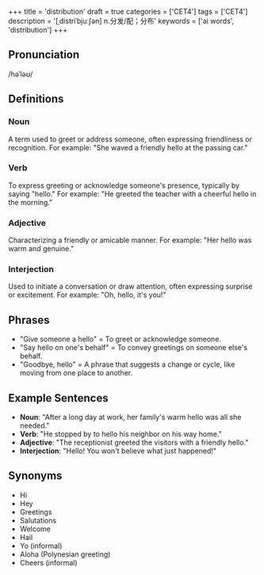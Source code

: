 +++
title = 'distribution'
draft = true
categories = ['CET4']
tags = ['CET4']
description = '[ˌdistriˈbjuː∫ən] n.分发/配；分布'
keywords = ['ai words', 'distribution']
+++

## Pronunciation
/həˈləʊ/

## Definitions
### Noun
A term used to greet or address someone, often expressing friendliness or recognition. For example: "She waved a friendly hello at the passing car."

### Verb
To express greeting or acknowledge someone's presence, typically by saying "hello." For example: "He greeted the teacher with a cheerful hello in the morning."

### Adjective
Characterizing a friendly or amicable manner. For example: "Her hello was warm and genuine."

### Interjection
Used to initiate a conversation or draw attention, often expressing surprise or excitement. For example: "Oh, hello, it's you!"

## Phrases
- "Give someone a hello" = To greet or acknowledge someone.
- "Say hello on one's behalf" = To convey greetings on someone else's behalf.
- "Goodbye, hello" = A phrase that suggests a change or cycle, like moving from one place to another.

## Example Sentences
- **Noun**: "After a long day at work, her family's warm hello was all she needed."
- **Verb**: "He stopped by to hello his neighbor on his way home."
- **Adjective**: "The receptionist greeted the visitors with a friendly hello."
- **Interjection**: "Hello! You won't believe what just happened!"

## Synonyms
- Hi
- Hey
- Greetings
- Salutations
- Welcome
- Hail
- Yo (informal)
- Aloha (Polynesian greeting)
- Cheers (informal)
